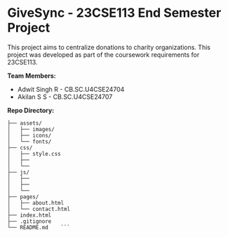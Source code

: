 # GiveSync - 23CSE113 End Semester Project

This project aims to centralize donations to charity organizations. 
This project was developed as part of the coursework requirements for 23CSE113.

**Team Members:**
- Adwit Singh R - CB.SC.U4CSE24704
- Akilan S S - CB.SC.U4CSE24707
  


**Repo Directory:**

```givesync/
├── assets/      
│   ├── images/       
│   ├── icons/       
│   └── fonts/        
├── css/             
│   ├── style.css    
│   ├──  
│   └── 
├── js/              
│   ├──       
│   ├── 
│   └──     
├── pages/           
│   ├── about.html
│   └── contact.html
├── index.html       
├── .gitignore       
└── README.md    ```